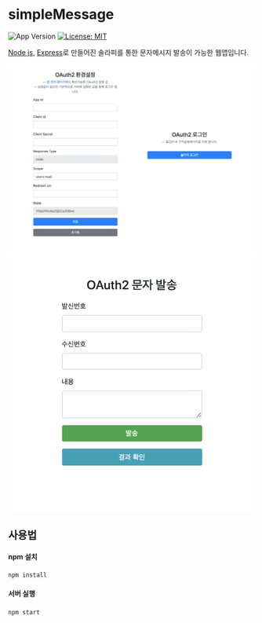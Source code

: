 # simpleMessage

![App Version](https://img.shields.io/badge/simpleMessage-1.0.0-blue.svg)
[![License: MIT](https://img.shields.io/badge/License-MIT-yellow.svg)](https://opensource.org/licenses/MIT)

[Node js](https://nodejs.org/ko/), [Express](https://expressjs.com/ko/)로 만들어진 솔라피를 통한 문자메시지 발송이 가능한 웹앱입니다.

![앱 첫 화면](./screenshots/앱_첫_화면.png)
![앱 발송 화면](./screenshots/앱_발송_화면.png)

## 사용법

#### npm 설치
`npm install`

#### 서버 실행
`npm start`
